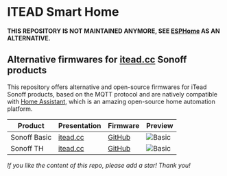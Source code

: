 # ITEAD Smart Home
**THIS REPOSITORY IS NOT MAINTAINED ANYMORE, SEE [ESPHome](https://esphome.io/) AS AN ALTERNATIVE.**

## Alternative firmwares for [itead.cc](http://sonoff.itead.cc/) Sonoff products
This repository offers alternative and open-source firmwares for iTead Sonoff products, based on the MQTT protocol and are natively compatible with [Home Assistant](https://home-assistant.io), which is an amazing open-source home automation platform.

| Product       | Presentation                                                          | Firmware                | Preview                      |
|---------------|-----------------------------------------------------------------------|-------------------------|-------------------------------
| Sonoff Basic  | [itead.cc](http://sonoff.itead.cc/en/products/sonoff/sonoff-basic)    | [GitHub](Sonoff_Basic/) | ![Basic](images/basic.jpg)  |
| Sonoff TH     | [itead.cc](http://sonoff.itead.cc/en/products/sonoff/sonoff-th)       | [GitHub](Sonoff_TH/)    | ![Basic](images/th.jpg)     |

*If you like the content of this repo, please add a star! Thank you!*
